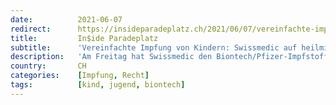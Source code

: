 ```yaml
---
date:          2021-06-07
redirect:      https://insideparadeplatz.ch/2021/06/07/vereinfachte-impfung-von-kindern-swissmedic-auf-heilmittelrechtlichen-abwegen/
title:         In$ide Paradeplatz
subtitle:      'Vereinfachte Impfung von Kindern: Swissmedic auf heilmittelrechtlichen Abwegen'
description:   'Am Freitag hat Swissmedic den Biontech/Pfizer-Impfstoff "Comirnaty" spezifisch für Kinder ab 12 Jahren im vereinfachten Verfahren zugelassen. Dies dürfte Bundesrecht verletzen.'
country:       CH
categories:    [Impfung, Recht]
tags:          [kind, jugend, biontech]
---
```


